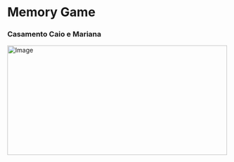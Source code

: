 <h1>Memory Game</h1> 
<h3>Casamento Caio e Mariana</h3> 

<img src="images/bg.png" alt="Image" height="250" width="500">




